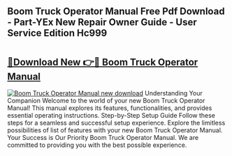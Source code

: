 ## Boom Truck Operator Manual Free Pdf Download - Part-YEx New Repair Owner Guide - User Service Edition Hc999

# <h2><a href="http://bc67531.oget.top/?id=Boom+Truck+Operator+Manual">🔗Download New 👉🔴 Boom Truck Operator Manual</a></h2>

[![Boom Truck Operator Manual new download](https://i.imgur.com/5g1atiW.png)](http://bc67531.oget.top/?id=Boom+Truck+Operator+Manual)
Understanding Your Companion Welcome to the world of your new Boom Truck Operator Manual! This manual explores its features, functionalities, and provides essential operating instructions. Step-by-Step Setup Guide Follow these steps for a seamless and successful setup experience. Explore the limitless possibilities of list of features with your new Boom Truck Operator Manual. Your Success is Our Priority Boom Truck Operator Manual. We are committed to providing you with the best possible experience.

